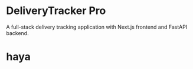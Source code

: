 # DeliveryTracker Pro

A full-stack delivery tracking application with Next.js frontend and FastAPI backend.
# haya
